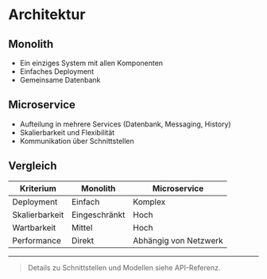 ﻿# Architektur

## Monolith
- Ein einziges System mit allen Komponenten
- Einfaches Deployment
- Gemeinsame Datenbank

## Microservice
- Aufteilung in mehrere Services (Datenbank, Messaging, History)
- Skalierbarkeit und Flexibilität
- Kommunikation über Schnittstellen

## Vergleich
| Kriterium      | Monolith         | Microservice      |
|----------------|------------------|-------------------|
| Deployment     | Einfach          | Komplex           |
| Skalierbarkeit | Eingeschränkt    | Hoch              |
| Wartbarkeit    | Mittel           | Hoch              |
| Performance    | Direkt           | Abhängig von Netzwerk |

---

> Details zu Schnittstellen und Modellen siehe API-Referenz.
